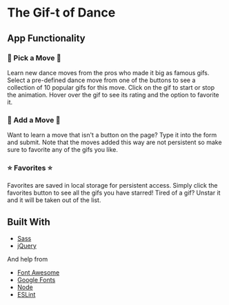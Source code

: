 # The Gif-t of Dance

## App Functionality

### :dancer: Pick a Move :dancer:
Learn new dance moves from the pros who made it big as famous gifs. Select a pre-defined dance move from one of the buttons to see a collection of 10 popular gifs for this move. Click on the gif to start or stop the animation. Hover over the gif to see its rating and the option to favorite it.

### :dancers: Add a Move :dancers:
Want to learn a move that isn't a button on the page? Type it into the form and submit. Note that the moves added this way are not persistent so make sure to favorite any of the gifs you like.

### :star: Favorites :star:
Favorites are saved in local storage for persistent access. Simply click the favorites button to see all the gifs you have starred! Tired of a gif? Unstar it and it will be taken out of the list.

## Built With
* [Sass](https://sass-lang.com/)
* [jQuery](https://jquery.com/)

And help from
* [Font Awesome](https://fontawesome.com/)
* [Google Fonts](https://fonts.google.com/)
* [Node](https://nodejs.org/en/)
* [ESLint](https://eslint.org/)